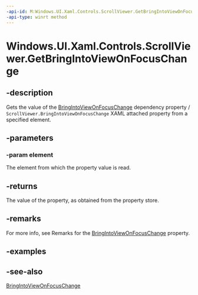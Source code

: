 ```yaml
---
-api-id: M:Windows.UI.Xaml.Controls.ScrollViewer.GetBringIntoViewOnFocusChange(Windows.UI.Xaml.DependencyObject)
-api-type: winrt method
---
```


<!-- Method syntax
public bool GetBringIntoViewOnFocusChange(Windows.UI.Xaml.DependencyObject element)
-->

# Windows.UI.Xaml.Controls.ScrollViewer.GetBringIntoViewOnFocusChange

## -description
Gets the value of the [BringIntoViewOnFocusChange](scrollviewer_bringintoviewonfocuschange.md) dependency property / `ScrollViewer.BringIntoViewOnFocusChange` XAML attached property from a specified element.



## -parameters
### -param element
The element from which the property value is read.

## -returns
The value of the property, as obtained from the property store.

## -remarks
For more info, see Remarks for the [BringIntoViewOnFocusChange](scrollviewer_bringintoviewonfocuschange.md) property.

## -examples

## -see-also
[BringIntoViewOnFocusChange](scrollviewer_bringintoviewonfocuschange.md)
